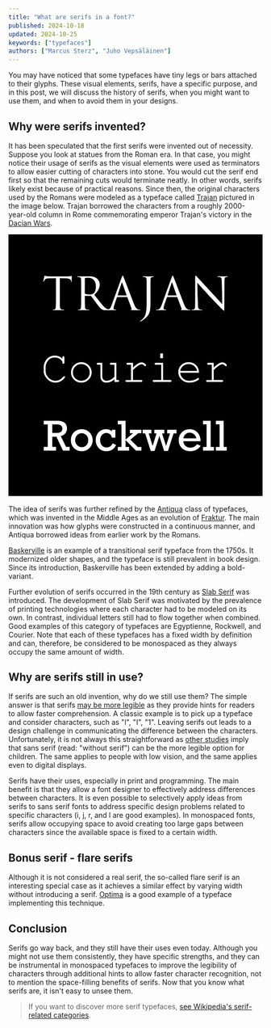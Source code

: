 ```yaml
---
title: "What are serifs in a font?"
published: 2024-10-18
updated: 2024-10-25
keywords: ["typefaces"]
authors: ["Marcus Sterz", "Juho Vepsäläinen"]
---
```


You may have noticed that some typefaces have tiny legs or bars attached to their glyphs.
These visual elements, serifs, have a specific purpose, and in this post, we will discuss the history of serifs, when you might want to use them, and when to avoid them in your designs.

## Why were serifs invented?

It has been speculated that the first serifs were invented out of necessity.
Suppose you look at statues from the Roman era.
In that case, you might notice their usage of serifs as the visual elements were used as terminators to allow easier cutting of characters into stone.
You would cut the serif end first so that the remaining cuts would terminate neatly.
In other words, serifs likely exist because of practical reasons.
Since then, the original characters used by the Romans were modeled as a typeface called [Trajan](https://en.wikipedia.org/wiki/Trajan_(typeface)) pictured in the image below.
Trajan borrowed the characters from a roughly 2000-year-old column in Rome commemorating emperor Trajan's victory in the [Dacian Wars](https://en.wikipedia.org/wiki/Trajan%27s_Dacian_Wars).

![This is some image caption](/images/MLBlogposts-whatareserifsinafont-01.png)

The idea of serifs was further refined by the [Antiqua](https://en.wikipedia.org/wiki/Antiqua_(typeface_class)) class of typefaces, which was invented in the Middle Ages as an evolution of [Fraktur](https://en.wikipedia.org/wiki/Fraktur).
The main innovation was how glyphs were constructed in a continuous manner, and Antiqua borrowed ideas from earlier work by the Romans.

[Baskerville](https://en.wikipedia.org/wiki/Baskerville) is an example of a transitional serif typeface from the 1750s.
It modernized older shapes, and the typeface is still prevalent in book design.
Since its introduction, Baskerville has been extended by adding a bold-variant.

Further evolution of serifs occurred in the 19th century as [Slab Serif](https://en.wikipedia.org/wiki/Slab_serif) was introduced.
The development of Slab Serif was motivated by the prevalence of printing technologies where each character had to be modeled on its own.
In contrast, individual letters still had to flow together when combined.
Good examples of this category of typefaces are Egyptienne, Rockwell, and Courier.
Note that each of these typefaces has a fixed width by definition and can, therefore, be considered to be monospaced as they always occupy the same amount of width.

## Why are serifs still in use?

If serifs are such an old invention, why do we still use them?
The simple answer is that serifs [may be more legible](https://pmc.ncbi.nlm.nih.gov/articles/PMC4612630/) as they provide hints for readers to allow faster comprehension.
A classic example is to pick up a typeface and consider characters, such as "l", "I", "1".
Leaving serifs out leads to a design challenge in communicating the difference between the characters.
Unfortunately, it is not always this straightforward as [other studies](https://geniusee.com/single-blog/font-readability-research-famous-designers-vs-scientists) imply that sans serif (read: "without serif") can be the more legible option for children.
The same applies to people with low vision, and the same applies even to digital displays.

Serifs have their uses, especially in print and programming.
The main benefit is that they allow a font designer to effectively address differences between characters.
It is even possible to selectively apply ideas from serifs to sans serif fonts to address specific design problems related to specific characters (i, j, r, and l are good examples).
In monospaced fonts, serifs allow occupying space to avoid creating too large gaps between characters since the available space is fixed to a certain width.

## Bonus serif - flare serifs

Although it is not considered a real serif, the so-called flare serif is an interesting special case as it achieves a similar effect by varying width without introducing a serif.
[Optima](https://en.wikipedia.org/wiki/Optima) is a good example of a typeface implementing this technique.

## Conclusion

Serifs go way back, and they still have their uses even today.
Although you might not use them consistently, they have specific strengths, and they can be instrumental in monospaced typefaces to improve the legibility of characters through additional hints to allow faster character recognition, not to mention the space-filling benefits of serifs.
Now that you know what serifs are, it isn't easy to unsee them.

> If you want to discover more serif typefaces, [see Wikipedia's serif-related categories](https://en.wikipedia.org/wiki/Category:Serif_typefaces).
